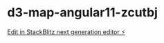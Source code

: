 # d3-map-angular11-zcutbj

[Edit in StackBlitz next generation editor ⚡️](https://stackblitz.com/~/github.com/lcuahonte/d3-map-angular11-zcutbj)